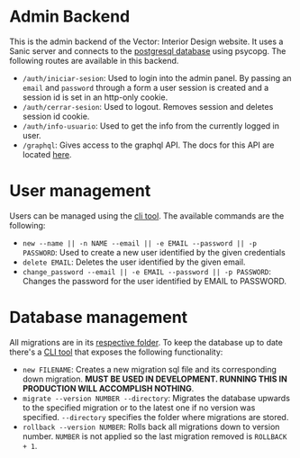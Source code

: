 # Admin Backend

This is the admin backend of the Vector: Interior Design website. It uses a Sanic server and connects to the [postgresql database](/database/) using psycopg. The following routes are available in this backend.

- `/auth/iniciar-sesion`: Used to login into the admin panel. By passing an `email` and `password` through a form a user session is created and a session id is set in an http-only cookie.
- `/auth/cerrar-sesion`: Used to logout. Removes session and deletes session id cookie.
- `/auth/info-usuario`: Used to get the info from the currently logged in user.
- `/graphql`: Gives access to the graphql API. The docs for this API are located [here](/backend/src/admin/docs/index.html).

# User management

Users can be managed using the [cli tool](./cli/users.py). The available commands are the following:

- `new --name || -n NAME --email || -e EMAIL --password || -p PASSWORD`: Used to create a new user identified by the given credentials
- `delete EMAIL`: Deletes the user identified by the given email.
- `change_password --email || -e EMAIL --password || -p PASSWORD`: Changes the password for the user identified by EMAIL to PASSWORD.


# Database management

All migrations are in its [respective folder](./migrations/). To keep the database up to date there's a [CLI tool](./cli/migrations.py) that exposes the following functionality:

- `new FILENAME`: Creates a new migration sql file and its corresponding down migration. **MUST BE USED IN DEVELOPMENT. RUNNING THIS IN PRODUCTION WILL ACCOMPLISH NOTHING**.
- `migrate --version NUMBER --directory`: Migrates the database upwards to the specified migration or to the latest one if no version was specified. `--directory` specifies the folder where migrations are stored.
- `rollback --version NUMBER`: Rolls back all migrations down to version number. `NUMBER` is not applied so the last migration removed is `ROLLBACK + 1`.
